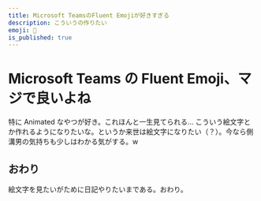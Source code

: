 ```yaml
---
title: Microsoft TeamsのFluent Emojiが好きすぎる
description: こういうの作りたい
emoji: 📕
is_published: true
---
```


# Microsoft Teams の Fluent Emoji、マジで良いよね

特に Animated なやつが好き。これほんと一生見てられる...
こういう絵文字とか作れるようになりたいな。というか来世は絵文字になりたい（？）。今なら側溝男の気持ちも少しはわかる気がする。w

## おわり

絵文字を見たいがために日記やりたいまである。おわり。
